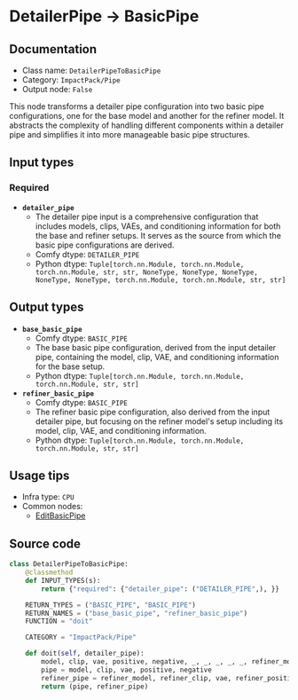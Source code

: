 # DetailerPipe -> BasicPipe
## Documentation
- Class name: `DetailerPipeToBasicPipe`
- Category: `ImpactPack/Pipe`
- Output node: `False`

This node transforms a detailer pipe configuration into two basic pipe configurations, one for the base model and another for the refiner model. It abstracts the complexity of handling different components within a detailer pipe and simplifies it into more manageable basic pipe structures.
## Input types
### Required
- **`detailer_pipe`**
    - The detailer pipe input is a comprehensive configuration that includes models, clips, VAEs, and conditioning information for both the base and refiner setups. It serves as the source from which the basic pipe configurations are derived.
    - Comfy dtype: `DETAILER_PIPE`
    - Python dtype: `Tuple[torch.nn.Module, torch.nn.Module, torch.nn.Module, str, str, NoneType, NoneType, NoneType, NoneType, NoneType, torch.nn.Module, torch.nn.Module, str, str]`
## Output types
- **`base_basic_pipe`**
    - Comfy dtype: `BASIC_PIPE`
    - The base basic pipe configuration, derived from the input detailer pipe, containing the model, clip, VAE, and conditioning information for the base setup.
    - Python dtype: `Tuple[torch.nn.Module, torch.nn.Module, torch.nn.Module, str, str]`
- **`refiner_basic_pipe`**
    - Comfy dtype: `BASIC_PIPE`
    - The refiner basic pipe configuration, also derived from the input detailer pipe, but focusing on the refiner model's setup including its model, clip, VAE, and conditioning information.
    - Python dtype: `Tuple[torch.nn.Module, torch.nn.Module, torch.nn.Module, str, str]`
## Usage tips
- Infra type: `CPU`
- Common nodes:
    - [EditBasicPipe](../../ComfyUI-Impact-Pack/Nodes/EditBasicPipe.md)



## Source code
```python
class DetailerPipeToBasicPipe:
    @classmethod
    def INPUT_TYPES(s):
        return {"required": {"detailer_pipe": ("DETAILER_PIPE",), }}

    RETURN_TYPES = ("BASIC_PIPE", "BASIC_PIPE")
    RETURN_NAMES = ("base_basic_pipe", "refiner_basic_pipe")
    FUNCTION = "doit"

    CATEGORY = "ImpactPack/Pipe"

    def doit(self, detailer_pipe):
        model, clip, vae, positive, negative, _, _, _, _, _, refiner_model, refiner_clip, refiner_positive, refiner_negative = detailer_pipe
        pipe = model, clip, vae, positive, negative
        refiner_pipe = refiner_model, refiner_clip, vae, refiner_positive, refiner_negative
        return (pipe, refiner_pipe)

```
